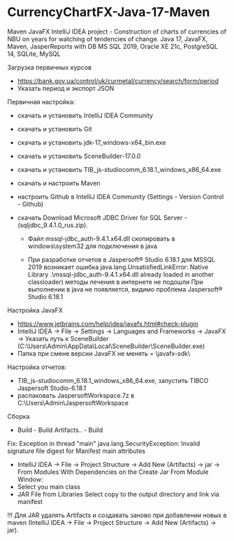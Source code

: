 # CurrencyChartFX-Java-17-Maven
Maven JavaFX IntelliJ IDEA project - Construction of charts of currencies of NBU on years for watching of tendencies of change.
Java 17, JavaFX, Maven, JasperReports with DB MS SQL 2019, Oracle XE 21c, PostgreSQL 14, SQLite, MySQL

Загрузка первичных курсов
- https://bank.gov.ua/control/uk/curmetal/currency/search/form/period
- Указать период и экспорт JSON

Первичная настройка:
- скачать и установить IntelliJ IDEA Community
- скачать и установить Git
- скачать и установить jdk-17_windows-x64_bin.exe
- скачать и установить SceneBuilder-17.0.0
- скачать и установить TIB_js-studiocomm_6.18.1_windows_x86_64.exe
- скачать и настроить Maven
- настроить Github в IntelliJ IDEA Community (Settings - Version Control - Github)

- скачать Download Microsoft JDBC Driver for SQL Server - (sqljdbc_9.4.1.0_rus.zip).
  - Файл mssql-jdbc_auth-9.4.1.x64.dll скопировать в windows\system32 для подключения в java

  - При разработке отчетов в Jaspersoft® Studio 6.18.1 для MSSQL 2019 возникает ошибка
    java.lang.UnsatisfiedLinkError: Native Library .\mssql-jdbc_auth-9.4.1.x64.dll already loaded in another classloader) методы лечения в интернете не подошли
    При выполнении в java не появляется, видимо проблема Jaspersoft® Studio 6.18.1

Настройка JavaFX
- https://www.jetbrains.com/help/idea/javafx.html#check-plugin
- IntelliJ IDEA -> File -> Settings -> Languages and Frameworks -> JavaFX -> Указать путь к SceneBuilder (C:\Users\Admin\AppData\Local\SceneBuilder\SceneBuilder.exe)
- Папка при смене версии JavaFX не менять = \javafx-sdk\

Настройка отчетов:
- TIB_js-studiocomm_6.18.1_windows_x86_64.exe, запустить TIBCO Jaspersoft Studio-6.18.1
- распаковать JaspersoftWorkspace.7z в C:\Users\Admin\JaspersoftWorkspace

Сборка
- Build - Build Artifacts.. - Build

Fix:
Exception in thread "main" java.lang.SecurityException: Invalid signature file digest for Manifest main attributes
- IntelliJ IDEA -> File -> Project Structure -> Add New (Artifacts) -> jar -> From Modules With Dependencies on the Create Jar From Module Window:
- Select you main class
- JAR File from Libraries Select copy to the output directory and link via manifest

!!! Для JAR удалять Artifacts и создавать заново при добавлении новых в maven (IntelliJ IDEA -> File -> Project Structure -> Add New (Artifacts) -> jar).